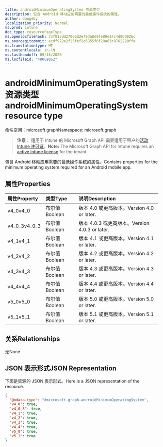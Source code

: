 ```yaml
---
title: androidMinimumOperatingSystem 资源类型
description: 包含 Android 移动应用需要的最低操作系统的属性。
author: dougeby
localization_priority: Normal
ms.prod: intune
doc_type: resourcePageType
ms.openlocfilehash: 73f013dd27066d2e79da8d9fe89e14c4d9bd026c
ms.sourcegitcommit: acdf972e2f25fef2c6855f6f28a63c0762228ffa
ms.translationtype: MT
ms.contentlocale: zh-CN
ms.lasthandoff: 09/18/2020
ms.locfileid: "48069062"
---
```

# <a name="androidminimumoperatingsystem-resource-type"></a><span data-ttu-id="70e6c-103">androidMinimumOperatingSystem 资源类型</span><span class="sxs-lookup"><span data-stu-id="70e6c-103">androidMinimumOperatingSystem resource type</span></span>

<span data-ttu-id="70e6c-104">命名空间：microsoft.graph</span><span class="sxs-lookup"><span data-stu-id="70e6c-104">Namespace: microsoft.graph</span></span>

> <span data-ttu-id="70e6c-105">**注意：** 适用于 Intune 的 Microsoft Graph API 需要适用于租户的[活动 Intune 许可证](https://go.microsoft.com/fwlink/?linkid=839381)。</span><span class="sxs-lookup"><span data-stu-id="70e6c-105">**Note:** The Microsoft Graph API for Intune requires an [active Intune license](https://go.microsoft.com/fwlink/?linkid=839381) for the tenant.</span></span>

<span data-ttu-id="70e6c-106">包含 Android 移动应用需要的最低操作系统的属性。</span><span class="sxs-lookup"><span data-stu-id="70e6c-106">Contains properties for the minimum operating system required for an Android mobile app.</span></span>

## <a name="properties"></a><span data-ttu-id="70e6c-107">属性</span><span class="sxs-lookup"><span data-stu-id="70e6c-107">Properties</span></span>
|<span data-ttu-id="70e6c-108">属性</span><span class="sxs-lookup"><span data-stu-id="70e6c-108">Property</span></span>|<span data-ttu-id="70e6c-109">类型</span><span class="sxs-lookup"><span data-stu-id="70e6c-109">Type</span></span>|<span data-ttu-id="70e6c-110">说明</span><span class="sxs-lookup"><span data-stu-id="70e6c-110">Description</span></span>|
|:---|:---|:---|
|<span data-ttu-id="70e6c-111">v4_0</span><span class="sxs-lookup"><span data-stu-id="70e6c-111">v4_0</span></span>|<span data-ttu-id="70e6c-112">布尔值</span><span class="sxs-lookup"><span data-stu-id="70e6c-112">Boolean</span></span>|<span data-ttu-id="70e6c-113">版本 4.0 或更高版本。</span><span class="sxs-lookup"><span data-stu-id="70e6c-113">Version 4.0 or later.</span></span>|
|<span data-ttu-id="70e6c-114">v4_0_3</span><span class="sxs-lookup"><span data-stu-id="70e6c-114">v4_0_3</span></span>|<span data-ttu-id="70e6c-115">布尔值</span><span class="sxs-lookup"><span data-stu-id="70e6c-115">Boolean</span></span>|<span data-ttu-id="70e6c-116">版本 4.0.3 或更高版本。</span><span class="sxs-lookup"><span data-stu-id="70e6c-116">Version 4.0.3 or later.</span></span>|
|<span data-ttu-id="70e6c-117">v4_1</span><span class="sxs-lookup"><span data-stu-id="70e6c-117">v4_1</span></span>|<span data-ttu-id="70e6c-118">布尔值</span><span class="sxs-lookup"><span data-stu-id="70e6c-118">Boolean</span></span>|<span data-ttu-id="70e6c-119">版本 4.1 或更高版本。</span><span class="sxs-lookup"><span data-stu-id="70e6c-119">Version 4.1 or later.</span></span>|
|<span data-ttu-id="70e6c-120">v4_2</span><span class="sxs-lookup"><span data-stu-id="70e6c-120">v4_2</span></span>|<span data-ttu-id="70e6c-121">布尔值</span><span class="sxs-lookup"><span data-stu-id="70e6c-121">Boolean</span></span>|<span data-ttu-id="70e6c-122">版本 4.2 或更高版本。</span><span class="sxs-lookup"><span data-stu-id="70e6c-122">Version 4.2 or later.</span></span>|
|<span data-ttu-id="70e6c-123">v4_3</span><span class="sxs-lookup"><span data-stu-id="70e6c-123">v4_3</span></span>|<span data-ttu-id="70e6c-124">布尔值</span><span class="sxs-lookup"><span data-stu-id="70e6c-124">Boolean</span></span>|<span data-ttu-id="70e6c-125">版本 4.3 或更高版本。</span><span class="sxs-lookup"><span data-stu-id="70e6c-125">Version 4.3 or later.</span></span>|
|<span data-ttu-id="70e6c-126">v4_4</span><span class="sxs-lookup"><span data-stu-id="70e6c-126">v4_4</span></span>|<span data-ttu-id="70e6c-127">布尔值</span><span class="sxs-lookup"><span data-stu-id="70e6c-127">Boolean</span></span>|<span data-ttu-id="70e6c-128">版本 4.4 或更高版本。</span><span class="sxs-lookup"><span data-stu-id="70e6c-128">Version 4.4 or later.</span></span>|
|<span data-ttu-id="70e6c-129">v5_0</span><span class="sxs-lookup"><span data-stu-id="70e6c-129">v5_0</span></span>|<span data-ttu-id="70e6c-130">布尔值</span><span class="sxs-lookup"><span data-stu-id="70e6c-130">Boolean</span></span>|<span data-ttu-id="70e6c-131">版本 5.0 或更高版本。</span><span class="sxs-lookup"><span data-stu-id="70e6c-131">Version 5.0 or later.</span></span>|
|<span data-ttu-id="70e6c-132">v5_1</span><span class="sxs-lookup"><span data-stu-id="70e6c-132">v5_1</span></span>|<span data-ttu-id="70e6c-133">布尔值</span><span class="sxs-lookup"><span data-stu-id="70e6c-133">Boolean</span></span>|<span data-ttu-id="70e6c-134">版本 5.1 或更高版本。</span><span class="sxs-lookup"><span data-stu-id="70e6c-134">Version 5.1 or later.</span></span>|

## <a name="relationships"></a><span data-ttu-id="70e6c-135">关系</span><span class="sxs-lookup"><span data-stu-id="70e6c-135">Relationships</span></span>
<span data-ttu-id="70e6c-136">无</span><span class="sxs-lookup"><span data-stu-id="70e6c-136">None</span></span>

## <a name="json-representation"></a><span data-ttu-id="70e6c-137">JSON 表示形式</span><span class="sxs-lookup"><span data-stu-id="70e6c-137">JSON Representation</span></span>
<span data-ttu-id="70e6c-138">下面是资源的 JSON 表示形式。</span><span class="sxs-lookup"><span data-stu-id="70e6c-138">Here is a JSON representation of the resource.</span></span>
<!-- {
  "blockType": "resource",
  "@odata.type": "microsoft.graph.androidMinimumOperatingSystem"
}
-->
``` json
{
  "@odata.type": "#microsoft.graph.androidMinimumOperatingSystem",
  "v4_0": true,
  "v4_0_3": true,
  "v4_1": true,
  "v4_2": true,
  "v4_3": true,
  "v4_4": true,
  "v5_0": true,
  "v5_1": true
}
```










